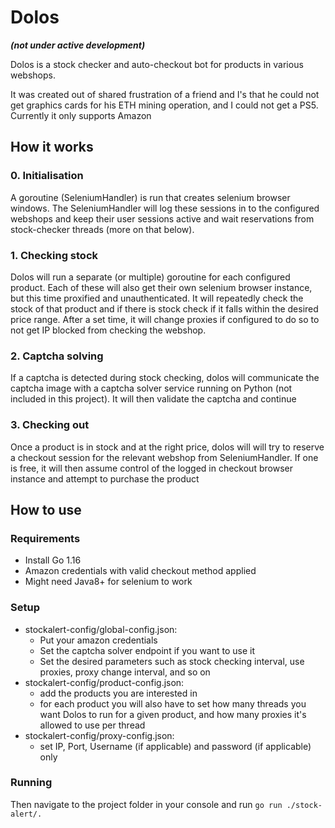# Dolos

***(not under active development)***

Dolos is a stock checker and auto-checkout bot for products in various webshops. 

It was created out of shared frustration of a friend and I's that he could not get graphics cards for his ETH mining operation, and I could not get a PS5.
Currently it only supports Amazon

## How it works


### 0. Initialisation
A goroutine (SeleniumHandler) is run that creates selenium browser windows. The SeleniumHandler will log these sessions in to the configured webshops and keep their user sessions active and wait reservations from stock-checker threads (more on that below).

### 1. Checking stock
Dolos will run a separate (or multiple) goroutine for each configured product. Each of these will also get their own selenium browser instance, but this time proxified and unauthenticated. It will repeatedly check the stock of that product and if there is stock check if it falls within the desired price range. After a set time, it will change proxies if configured to do so to not get IP blocked from checking the webshop. 

### 2. Captcha solving
If a captcha is detected during stock checking, dolos will communicate the captcha image  with a captcha solver service running on Python (not included in this project). It will then validate the captcha and continue

### 3. Checking out
Once a product is in stock and at the right price, dolos will will try to reserve a checkout session for the relevant webshop from SeleniumHandler. If one is free, it will then assume control of the logged in checkout browser instance and attempt to purchase the product


## How to use
### Requirements
- Install Go 1.16
- Amazon credentials with valid checkout method applied
- Might need Java8+ for selenium to work

### Setup
- stockalert-config/global-config.json:
  - Put your amazon credentials
  - Set the captcha solver endpoint if you want to use it
  - Set the desired parameters such as stock checking interval, use proxies,  proxy change interval, and so on
- stockalert-config/product-config.json:
  - add the products you are interested in
  - for each product you will also have to set how many threads you want Dolos to run for a given product, and how many proxies it's allowed to use per thread
- stockalert-config/proxy-config.json:
  - set IP, Port, Username (if applicable) and password (if applicable) only

### Running
Then navigate to the project folder in your console and run `go run ./stock-alert/.`